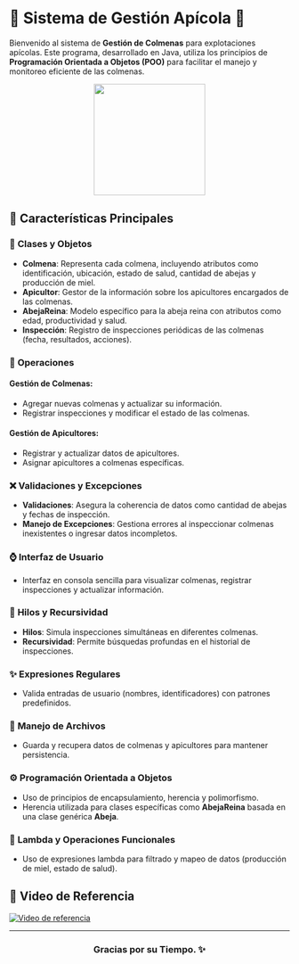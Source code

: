 # 🐝 Sistema de Gestión Apícola 🐝

Bienvenido al sistema de **Gestión de Colmenas** para explotaciones apícolas. Este programa, desarrollado en Java, utiliza los principios de **Programación Orientada a Objetos (POO)** para facilitar el manejo y monitoreo eficiente de las colmenas.

<div align="center">
  <img src="https://github.com/user-attachments/assets/c828efd4-4574-4112-a696-423f91b4e87c" width="200">
</div>

## 🌿 **Características Principales**

### 🐝 **Clases y Objetos**

- **Colmena**: Representa cada colmena, incluyendo atributos como identificación, ubicación, estado de salud, cantidad de abejas y producción de miel.
- **Apicultor**: Gestor de la información sobre los apicultores encargados de las colmenas.
- **AbejaReina**: Modelo específico para la abeja reina con atributos como edad, productividad y salud.
- **Inspección**: Registro de inspecciones periódicas de las colmenas (fecha, resultados, acciones).

### 🔧 **Operaciones**

#### **Gestión de Colmenas:**
- Agregar nuevas colmenas y actualizar su información.
- Registrar inspecciones y modificar el estado de las colmenas.

#### **Gestión de Apicultores:**
- Registrar y actualizar datos de apicultores.
- Asignar apicultores a colmenas específicas.

### ❌ **Validaciones y Excepciones**
- **Validaciones**: Asegura la coherencia de datos como cantidad de abejas y fechas de inspección.
- **Manejo de Excepciones**: Gestiona errores al inspeccionar colmenas inexistentes o ingresar datos incompletos.

### ⌚ **Interfaz de Usuario**
- Interfaz en consola sencilla para visualizar colmenas, registrar inspecciones y actualizar información.

### 🔄 **Hilos y Recursividad**
- **Hilos**: Simula inspecciones simultáneas en diferentes colmenas.
- **Recursividad**: Permite búsquedas profundas en el historial de inspecciones.

### ✨ **Expresiones Regulares**
- Valida entradas de usuario (nombres, identificadores) con patrones predefinidos.

### 📁 **Manejo de Archivos**
- Guarda y recupera datos de colmenas y apicultores para mantener persistencia.

### ⚙️ **Programación Orientada a Objetos**
- Uso de principios de encapsulamiento, herencia y polimorfismo.
- Herencia utilizada para clases específicas como **AbejaReina** basada en una clase genérica **Abeja**.

### 🚀 **Lambda y Operaciones Funcionales**
- Uso de expresiones lambda para filtrado y mapeo de datos (producción de miel, estado de salud).

## 🎨 **Video de Referencia**

[![Video de referencia](https://img.youtube.com/vi/uZdaZwTTtdU/0.jpg)](https://www.youtube.com/watch?v=uZdaZwTTtdU)


---

<div align="center">
  <h3>Gracias por su Tiempo. ✨</h3>
</div>
